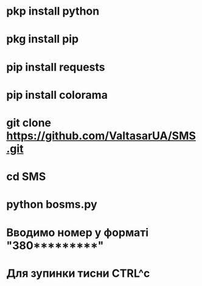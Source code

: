 # pkp install python
# pkg install pip
# pip install requests 
# pip install colorama
# git clone https://github.com/ValtasarUA/SMS.git
# cd SMS
# python bosms.py
# Вводимо номер у форматі "380*********"
# Для зупинки тисни CTRL^c
